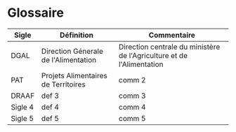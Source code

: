 # Glossaire

| Sigle | Définition | Commentaire |
| -------- | -------- | -------- |
| DGAL    | Direction Génerale de l'Alimentation     | Direction centrale du ministère de l'Agriculture et de l'Alimentation    |
| PAT  | Projets Alimentaires de Territoires     |   comm 2 |
| DRAAF | def 3     |   comm 3 |
| Sigle  4  | def 4     |   comm 4 |
| Sigle  5  | def 5     |   comm 5 |
